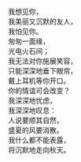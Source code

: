 <p class="has-line-data" data-line-start="2" data-line-end="17">我想见你，<br>
我美丽又沉默的友人，<br>
我怕见你。<br>
匆匆一面缘，<br>
光电火石间；<br>
我无法对你施展笑容，<br>
只能深深地垂下眼帘，<br>
戴上耳机等你开口。<br>
你的情谊可会改变？<br>
我深深地忧虑，<br>
我深深地叹息：<br>
人说要顺其自然，<br>
盛夏的风要消散。<br>
我什么都不能表露，<br>
将沉默地走向秋天。</p>
